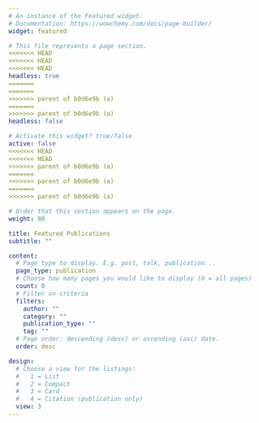```yaml
---
# An instance of the Featured widget.
# Documentation: https://wowchemy.com/docs/page-builder/
widget: featured

# This file represents a page section.
<<<<<<< HEAD
<<<<<<< HEAD
<<<<<<< HEAD
headless: true
=======
=======
>>>>>>> parent of b0d6e9b (a)
=======
>>>>>>> parent of b0d6e9b (a)
headless: false

# Activate this widget? true/false
active: false
<<<<<<< HEAD
<<<<<<< HEAD
>>>>>>> parent of b0d6e9b (a)
=======
>>>>>>> parent of b0d6e9b (a)
=======
>>>>>>> parent of b0d6e9b (a)

# Order that this section appears on the page.
weight: 80

title: Featured Publications
subtitle: ""

content:
  # Page type to display. E.g. post, talk, publication...
  page_type: publication
  # Choose how many pages you would like to display (0 = all pages)
  count: 0
  # Filter on criteria
  filters:
    author: ""
    category: ""
    publication_type: ""
    tag: ""
  # Page order: descending (desc) or ascending (asc) date.
  order: desc

design:
  # Choose a view for the listings:
  #   1 = List
  #   2 = Compact
  #   3 = Card
  #   4 = Citation (publication only)
  view: 3
---
```

